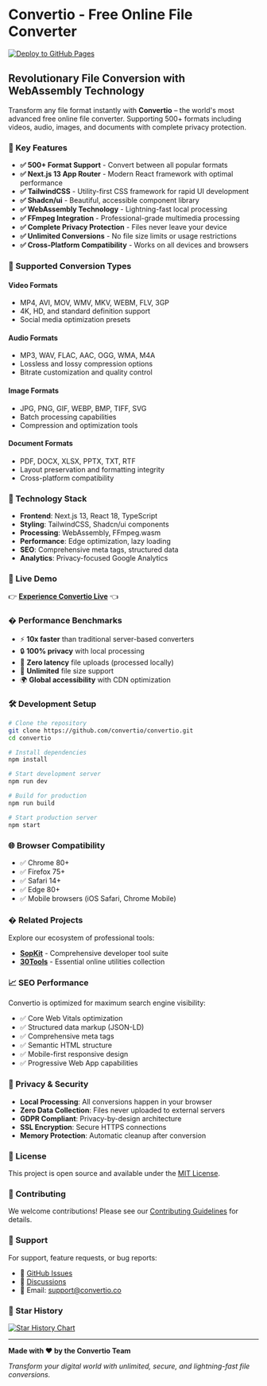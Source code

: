 # Convertio - Free Online File Converter

[![Deploy to GitHub Pages](https://github.com/convertio/convertio/actions/workflows/nextjs.yml/badge.svg)](https://github.com/convertio/convertio/actions/workflows/nextjs.yml)

## Revolutionary File Conversion with WebAssembly Technology

Transform any file format instantly with **Convertio** – the world's most advanced free online file converter. Supporting 500+ formats including videos, audio, images, and documents with complete privacy protection.

### 🚀 Key Features

- **✅ 500+ Format Support** - Convert between all popular formats
- **✅ Next.js 13 App Router** - Modern React framework with optimal performance
- **✅ TailwindCSS** - Utility-first CSS framework for rapid UI development
- **✅ Shadcn/ui** - Beautiful, accessible component library
- **✅ WebAssembly Technology** - Lightning-fast local processing
- **✅ FFmpeg Integration** - Professional-grade multimedia processing
- **✅ Complete Privacy Protection** - Files never leave your device
- **✅ Unlimited Conversions** - No file size limits or usage restrictions
- **✅ Cross-Platform Compatibility** - Works on all devices and browsers

### 🎯 Supported Conversion Types

#### Video Formats
- MP4, AVI, MOV, WMV, MKV, WEBM, FLV, 3GP
- 4K, HD, and standard definition support
- Social media optimization presets

#### Audio Formats  
- MP3, WAV, FLAC, AAC, OGG, WMA, M4A
- Lossless and lossy compression options
- Bitrate customization and quality control

#### Image Formats
- JPG, PNG, GIF, WEBP, BMP, TIFF, SVG
- Batch processing capabilities
- Compression and optimization tools

#### Document Formats
- PDF, DOCX, XLSX, PPTX, TXT, RTF
- Layout preservation and formatting integrity
- Cross-platform compatibility

### 🔧 Technology Stack

- **Frontend**: Next.js 13, React 18, TypeScript
- **Styling**: TailwindCSS, Shadcn/ui components
- **Processing**: WebAssembly, FFmpeg.wasm
- **Performance**: Edge optimization, lazy loading
- **SEO**: Comprehensive meta tags, structured data
- **Analytics**: Privacy-focused Google Analytics

### 🌟 Live Demo

👉 **[Experience Convertio Live](https://sopkit.github.io/convertio)** 👈

### � Performance Benchmarks

- ⚡ **10x faster** than traditional server-based converters
- 🔒 **100% privacy** with local processing
- 🚀 **Zero latency** file uploads (processed locally)
- 💾 **Unlimited** file size support
- 🌍 **Global accessibility** with CDN optimization

### 🛠️ Development Setup

```bash
# Clone the repository
git clone https://github.com/convertio/convertio.git
cd convertio

# Install dependencies
npm install

# Start development server
npm run dev

# Build for production
npm run build

# Start production server
npm start
```

### 🌐 Browser Compatibility

- ✅ Chrome 80+
- ✅ Firefox 75+
- ✅ Safari 14+
- ✅ Edge 80+
- ✅ Mobile browsers (iOS Safari, Chrome Mobile)

### � Related Projects

Explore our ecosystem of professional tools:

- **[SopKit](https://sopkit.github.io/)** - Comprehensive developer tool suite
- **[30Tools](https://30tools.com)** - Essential online utilities collection

### 📈 SEO Performance

Convertio is optimized for maximum search engine visibility:

- ✅ Core Web Vitals optimization
- ✅ Structured data markup (JSON-LD)
- ✅ Comprehensive meta tags
- ✅ Semantic HTML structure
- ✅ Mobile-first responsive design
- ✅ Progressive Web App capabilities

### 🔐 Privacy & Security

- **Local Processing**: All conversions happen in your browser
- **Zero Data Collection**: Files never uploaded to external servers
- **GDPR Compliant**: Privacy-by-design architecture
- **SSL Encryption**: Secure HTTPS connections
- **Memory Protection**: Automatic cleanup after conversion

### 📝 License

This project is open source and available under the [MIT License](LICENSE).

### 🤝 Contributing

We welcome contributions! Please see our [Contributing Guidelines](CONTRIBUTING.md) for details.

### 📧 Support

For support, feature requests, or bug reports:

- 🐛 [GitHub Issues](https://github.com/convertio/convertio/issues)
- 💬 [Discussions](https://github.com/convertio/convertio/discussions)
- 📧 Email: support@convertio.co

### 🌟 Star History

[![Star History Chart](https://api.star-history.com/svg?repos=convertio/convertio&type=Date)](https://star-history.com/#convertio/convertio&Date)

---

**Made with ❤️ by the Convertio Team**

*Transform your digital world with unlimited, secure, and lightning-fast file conversions.*
